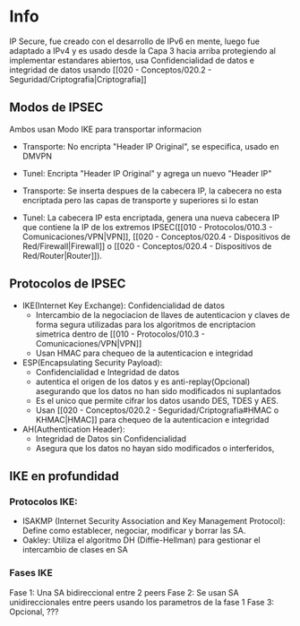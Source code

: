 # Info
IP Secure, fue creado con el desarrollo de IPv6 en mente, luego fue adaptado a IPv4 y es usado desde la Capa 3 hacia arriba protegiendo al implementar estandares abiertos, usa Confidencialidad de datos e integridad de datos usando [[020 - Conceptos/020.2 - Seguridad/Criptografia|Criptografia]]
## Modos de IPSEC
Ambos usan Modo IKE para transportar informacion
- Transporte: No encripta "Header IP Original", se especifica, usado en DMVPN
- Tunel: Encripta "Header IP Original" y agrega un nuevo "Header IP"

- Transporte: Se inserta despues de la cabecera IP, la cabecera no esta encriptada pero las capas de transporte y superiores si lo estan
- Tunel: La cabecera IP esta encriptada, genera una nueva cabecera IP que contiene la IP de los extremos IPSEC([[010 - Protocolos/010.3 - Comunicaciones/VPN|VPN]], [[020 - Conceptos/020.4 - Dispositivos de Red/Firewall|Firewall]] o [[020 - Conceptos/020.4 - Dispositivos de Red/Router|Router]]).

## Protocolos de IPSEC
- IKE(Internet Key Exchange): Confidencialidad de datos
	- Intercambio de la negociacion de llaves de autenticacion y claves de forma segura utilizadas para los algoritmos de encriptacion simetrica dentro de [[010 - Protocolos/010.3 - Comunicaciones/VPN|VPN]]
	- Usan HMAC para chequeo de la autenticacion e integridad
- ESP(Encapsulating Security Payload): 
	- Confidencialidad e Integridad de datos
	- autentica el origen de los datos y es anti-replay(Opcional) asegurando que los datos no han sido modificados ni suplantados 
	- Es el unico que permite cifrar los datos usando DES, TDES y AES.
	- Usan [[020 - Conceptos/020.2 - Seguridad/Criptografia#HMAC o KHMAC|HMAC]] para chequeo de la autenticacion e integridad
- AH(Authentication Header): 
	- Integridad de Datos sin Confidencialidad
	- Asegura que los datos no hayan sido modificados o interferidos,

## IKE en profundidad
### Protocolos IKE:
- ISAKMP (Internet Security Association and Key Management Protocol): Define como establecer, negociar, modificar y borrar las SA.
- Oakley: Utiliza el algoritmo DH (Diffie-Hellman) para gestionar el intercambio de clases en SA
### Fases IKE
Fase 1: Una SA bidireccional entre 2 peers
Fase 2: Se usan SA unidireccionales entre peers usando los parametros de la fase 1
Fase 3: Opcional, ???